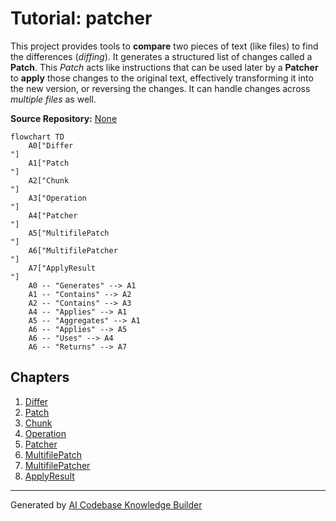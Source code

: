 # Tutorial: patcher

This project provides tools to **compare** two pieces of text (like files) to find the differences (*diffing*).
It generates a structured list of changes called a **Patch**.
This *Patch* acts like instructions that can be used later by a **Patcher** to **apply** those changes to the original text, effectively transforming it into the new version, or reversing the changes.
It can handle changes across *multiple files* as well.


**Source Repository:** [None](None)

```mermaid
flowchart TD
    A0["Differ
"]
    A1["Patch
"]
    A2["Chunk
"]
    A3["Operation
"]
    A4["Patcher
"]
    A5["MultifilePatch
"]
    A6["MultifilePatcher
"]
    A7["ApplyResult
"]
    A0 -- "Generates" --> A1
    A1 -- "Contains" --> A2
    A2 -- "Contains" --> A3
    A4 -- "Applies" --> A1
    A5 -- "Aggregates" --> A1
    A6 -- "Applies" --> A5
    A6 -- "Uses" --> A4
    A6 -- "Returns" --> A7
```

## Chapters

1. [Differ
](01_differ_.md)
2. [Patch
](02_patch_.md)
3. [Chunk
](03_chunk_.md)
4. [Operation
](04_operation_.md)
5. [Patcher
](05_patcher_.md)
6. [MultifilePatch
](06_multifilepatch_.md)
7. [MultifilePatcher
](07_multifilepatcher_.md)
8. [ApplyResult
](08_applyresult_.md)


---

Generated by [AI Codebase Knowledge Builder](https://github.com/The-Pocket/Tutorial-Codebase-Knowledge)
